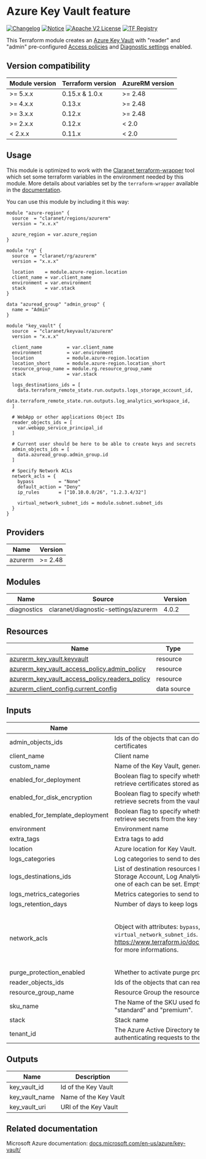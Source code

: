 # Azure Key Vault feature
[![Changelog](https://img.shields.io/badge/changelog-release-green.svg)](CHANGELOG.md) [![Notice](https://img.shields.io/badge/notice-copyright-yellow.svg)](NOTICE) [![Apache V2 License](https://img.shields.io/badge/license-Apache%20V2-orange.svg)](LICENSE) [![TF Registry](https://img.shields.io/badge/terraform-registry-blue.svg)](https://registry.terraform.io/modules/claranet/keyvault/azurerm/)

This Terraform module creates an [Azure Key Vault](https://docs.microsoft.com/en-us/azure/key-vault/)
with "reader" and "admin" pre-configured [Access policies](https://docs.microsoft.com/en-us/azure/key-vault/key-vault-secure-your-key-vault#data-plane-and-access-policies)
and [Diagnostic settings](https://docs.microsoft.com/en-us/azure/key-vault/key-vault-logging)
enabled.

## Version compatibility

| Module version | Terraform version | AzureRM version |
| -------------- | ----------------- | --------------- |
| >= 5.x.x       | 0.15.x & 1.0.x    | >= 2.48         |
| >= 4.x.x       | 0.13.x            | >= 2.48         |
| >= 3.x.x       | 0.12.x            | >= 2.48         |
| >= 2.x.x       | 0.12.x            | < 2.0           |
| <  2.x.x       | 0.11.x            | < 2.0           |

## Usage

This module is optimized to work with the [Claranet terraform-wrapper](https://github.com/claranet/terraform-wrapper) tool
which set some terraform variables in the environment needed by this module.
More details about variables set by the `terraform-wrapper` available in the [documentation](https://github.com/claranet/terraform-wrapper#environment).

You can use this module by including it this way:

```hcl
module "azure-region" {
  source  = "claranet/regions/azurerm"
  version = "x.x.x"

  azure_region = var.azure_region
}

module "rg" {
  source  = "claranet/rg/azurerm"
  version = "x.x.x"

  location    = module.azure-region.location
  client_name = var.client_name
  environment = var.environment
  stack       = var.stack
}

data "azuread_group" "admin_group" {
  name = "Admin"
}

module "key_vault" {
  source  = "claranet/keyvault/azurerm"
  version = "x.x.x"

  client_name         = var.client_name
  environment         = var.environment
  location            = module.azure-region.location
  location_short      = module.azure-region.location_short
  resource_group_name = module.rg.resource_group_name
  stack               = var.stack

  logs_destinations_ids = [
    data.terraform_remote_state.run.outputs.logs_storage_account_id,
    data.terraform_remote_state.run.outputs.log_analytics_workspace_id,
  ]

  # WebApp or other applications Object IDs
  reader_objects_ids = [
    var.webapp_service_principal_id
  ]

  # Current user should be here to be able to create keys and secrets
  admin_objects_ids = [
    data.azuread_group.admin_group.id
  ]

  # Specify Network ACLs
  network_acls = {
    bypass         = "None"
    default_action = "Deny"
    ip_rules       = ["10.10.0.0/26", "1.2.3.4/32"]

    virtual_network_subnet_ids = module.subnet.subnet_ids
  }
}
```

<!-- BEGIN_TF_DOCS -->
## Providers

| Name | Version |
|------|---------|
| azurerm | >= 2.48 |

## Modules

| Name | Source | Version |
|------|--------|---------|
| diagnostics | claranet/diagnostic-settings/azurerm | 4.0.2 |

## Resources

| Name | Type |
|------|------|
| [azurerm_key_vault.keyvault](https://registry.terraform.io/providers/hashicorp/azurerm/latest/docs/resources/key_vault) | resource |
| [azurerm_key_vault_access_policy.admin_policy](https://registry.terraform.io/providers/hashicorp/azurerm/latest/docs/resources/key_vault_access_policy) | resource |
| [azurerm_key_vault_access_policy.readers_policy](https://registry.terraform.io/providers/hashicorp/azurerm/latest/docs/resources/key_vault_access_policy) | resource |
| [azurerm_client_config.current_config](https://registry.terraform.io/providers/hashicorp/azurerm/latest/docs/data-sources/client_config) | data source |

## Inputs

| Name | Description | Type | Default | Required |
|------|-------------|------|---------|:--------:|
| admin\_objects\_ids | Ids of the objects that can do all operations on all keys, secrets and certificates | `list(string)` | `[]` | no |
| client\_name | Client name | `string` | n/a | yes |
| custom\_name | Name of the Key Vault, generated if not set. | `string` | `""` | no |
| enabled\_for\_deployment | Boolean flag to specify whether Azure Virtual Machines are permitted to retrieve certificates stored as secrets from the key vault. | `bool` | `false` | no |
| enabled\_for\_disk\_encryption | Boolean flag to specify whether Azure Disk Encryption is permitted to retrieve secrets from the vault and unwrap keys. | `bool` | `false` | no |
| enabled\_for\_template\_deployment | Boolean flag to specify whether Azure Resource Manager is permitted to retrieve secrets from the key vault. | `bool` | `false` | no |
| environment | Environment name | `string` | n/a | yes |
| extra\_tags | Extra tags to add | `map(string)` | `{}` | no |
| location | Azure location for Key Vault. | `string` | n/a | yes |
| logs\_categories | Log categories to send to destinations. | `list(string)` | `null` | no |
| logs\_destinations\_ids | List of destination resources Ids for logs diagnostics destination. Can be Storage Account, Log Analytics Workspace and Event Hub. No more than one of each can be set. Empty list to disable logging. | `list(string)` | n/a | yes |
| logs\_metrics\_categories | Metrics categories to send to destinations. | `list(string)` | `null` | no |
| logs\_retention\_days | Number of days to keep logs on storage account | `number` | `30` | no |
| network\_acls | Object with attributes: `bypass`, `default_action`, `ip_rules`, `virtual_network_subnet_ids`. See https://www.terraform.io/docs/providers/azurerm/r/key_vault.html#bypass for more informations. | <pre>object({<br>    bypass                     = string,<br>    default_action             = string,<br>    ip_rules                   = list(string),<br>    virtual_network_subnet_ids = list(string),<br>  })</pre> | `null` | no |
| purge\_protection\_enabled | Whether to activate purge protection | `bool` | `true` | no |
| reader\_objects\_ids | Ids of the objects that can read all keys, secrets and certificates | `list(string)` | `[]` | no |
| resource\_group\_name | Resource Group the resources will belong to | `string` | n/a | yes |
| sku\_name | The Name of the SKU used for this Key Vault. Possible values are "standard" and "premium". | `string` | `"standard"` | no |
| stack | Stack name | `string` | n/a | yes |
| tenant\_id | The Azure Active Directory tenant ID that should be used for authenticating requests to the Key Vault. Default is the current one. | `string` | `""` | no |

## Outputs

| Name | Description |
|------|-------------|
| key\_vault\_id | Id of the Key Vault |
| key\_vault\_name | Name of the Key Vault |
| key\_vault\_uri | URI of the Key Vault |
<!-- END_TF_DOCS -->
## Related documentation

Microsoft Azure documentation: [docs.microsoft.com/en-us/azure/key-vault/](https://docs.microsoft.com/en-us/azure/key-vault/)
